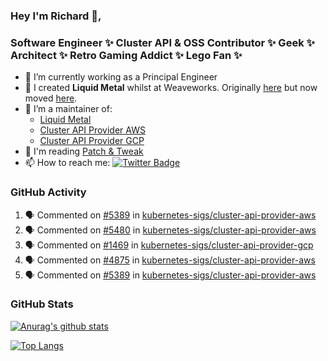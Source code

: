 ### Hey I'm Richard 👋, 

<h3 align="left">Software Engineer ✨ Cluster API & OSS Contributor ✨ Geek ✨ Architect ✨ Retro Gaming Addict ✨ Lego Fan ✨</h3>

- 🔭 I’m currently working as a Principal Engineer
- 📯 I created **Liquid Metal** whilst at Weaveworks. Originally [here](https://github.com/weaveworks-liquidmetal) but now moved [here](https://github.com/liquidmetal-dev).
- 👯 I’m a maintainer of:
  -  [Liquid Metal](https://github.com/liquidmetal-dev)
  -  [Cluster API Provider AWS](https://github.com/kubernetes-sigs/cluster-api-provider-aws)
  -  [Cluster API Provider GCP](https://github.com/kubernetes-sigs/cluster-api-provider-gcp)
- 💬 I'm reading [Patch & Tweak](https://bjooks.com/products/patch-tweak-exploring-modular-synthesis)
- 📫 How to reach me: [![Twitter Badge](https://img.shields.io/badge/-@fruit_case-00acee?style=flat&logo=Twitter&logoColor=white)](https://twitter.com/intent/follow?screen_name=fruit_case "Follow on Twitter")

### GitHub Activity 

<!--START_SECTION:activity-->
1. 🗣 Commented on [#5389](https://github.com/kubernetes-sigs/cluster-api-provider-aws/pull/5389#issuecomment-2857390669) in [kubernetes-sigs/cluster-api-provider-aws](https://github.com/kubernetes-sigs/cluster-api-provider-aws)
2. 🗣 Commented on [#5480](https://github.com/kubernetes-sigs/cluster-api-provider-aws/pull/5480#issuecomment-2854702132) in [kubernetes-sigs/cluster-api-provider-aws](https://github.com/kubernetes-sigs/cluster-api-provider-aws)
3. 🗣 Commented on [#1469](https://github.com/kubernetes-sigs/cluster-api-provider-gcp/pull/1469#issuecomment-2854381620) in [kubernetes-sigs/cluster-api-provider-gcp](https://github.com/kubernetes-sigs/cluster-api-provider-gcp)
4. 🗣 Commented on [#4875](https://github.com/kubernetes-sigs/cluster-api-provider-aws/pull/4875#issuecomment-2854365738) in [kubernetes-sigs/cluster-api-provider-aws](https://github.com/kubernetes-sigs/cluster-api-provider-aws)
5. 🗣 Commented on [#5389](https://github.com/kubernetes-sigs/cluster-api-provider-aws/pull/5389#issuecomment-2854352850) in [kubernetes-sigs/cluster-api-provider-aws](https://github.com/kubernetes-sigs/cluster-api-provider-aws)
<!--END_SECTION:activity-->

### GitHub Stats

[![Anurag's github stats](https://github-readme-stats.vercel.app/api?username=richardcase&count_private=true&show_icons=true)](https://github.com/anuraghazra/github-readme-stats)

[![Top Langs](https://github-readme-stats.vercel.app/api/top-langs/?username=richardcase&hide=html&layout=compact)](https://github.com/anuraghazra/github-readme-stats)
